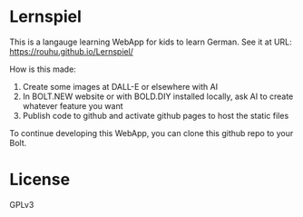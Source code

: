 # Lernspiel

This is a langauge learning WebApp for kids to learn German. See it at URL:
https://rouhu.github.io/Lernspiel/

How is this made:
1. Create some images at DALL-E or elsewhere with AI
2. In BOLT.NEW website or with BOLD.DIY installed locally, ask AI to create whatever feature you want
3. Publish code to github and activate github pages to host the static files

To continue developing this WebApp, you can clone this github repo to your Bolt.

# License
GPLv3
